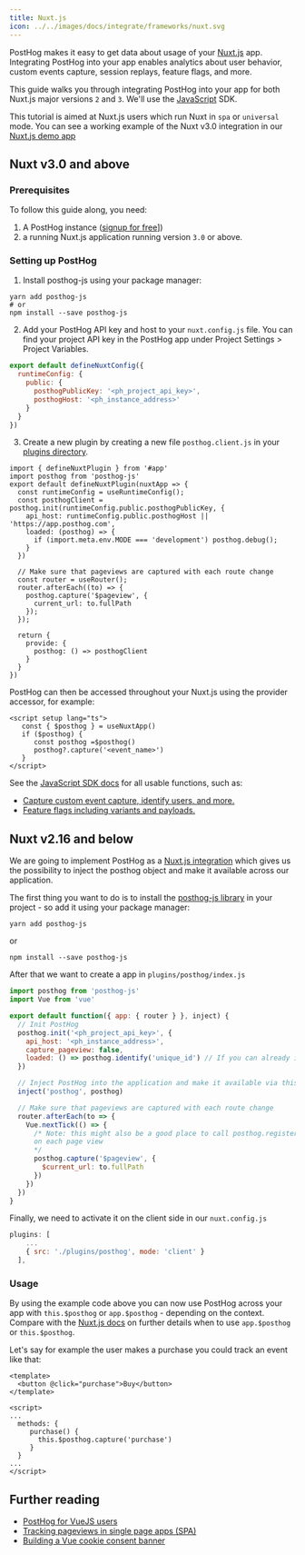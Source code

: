 ```yaml
---
title: Nuxt.js
icon: ../../images/docs/integrate/frameworks/nuxt.svg
---
```


PostHog makes it easy to get data about usage of your [Nuxt.js](https://nuxt.com/) app. Integrating PostHog into your app enables analytics about user behavior, custom events capture, session replays, feature flags, and more.

This guide walks you through integrating PostHog into your app for both Nuxt.js major versions `2` and `3`. We'll use the [JavaScript](/docs/libraries/js) SDK.

This tutorial is aimed at Nuxt.js users which run Nuxt in `spa` or `universal` mode. You can see a working example of the Nuxt v3.0 integration in our [Nuxt.js demo app](https://github.com/PostHog/posthog-js/tree/master/playground/nuxtjs)

## Nuxt v3.0 and above

### Prerequisites

To follow this guide along, you need:

1. A PostHog instance ([signup for free](https://app.posthog.com/signup)])
2. a running Nuxt.js application running version `3.0` or above.

### Setting up PostHog

1. Install posthog-js using your package manager:

```shell
yarn add posthog-js
# or
npm install --save posthog-js
```

2. Add your PostHog API key and host to your `nuxt.config.js` file. You can find your project API key in the PostHog app under Project Settings > Project Variables.

```js file=nuxt.config.js
export default defineNuxtConfig({
  runtimeConfig: {
    public: {
      posthogPublicKey: '<ph_project_api_key>',
      posthogHost: '<ph_instance_address>'
    }
  }
})
```

3. Create a new plugin by creating a new file `posthog.client.js` in your [plugins directory](https://nuxt.com/docs/guide/directory-structure/plugins).

```react file=plugins/posthog.client.js
import { defineNuxtPlugin } from '#app'
import posthog from 'posthog-js'
export default defineNuxtPlugin(nuxtApp => {
  const runtimeConfig = useRuntimeConfig();
  const posthogClient = posthog.init(runtimeConfig.public.posthogPublicKey, {
    api_host: runtimeConfig.public.posthogHost || 'https://app.posthog.com',
    loaded: (posthog) => {
      if (import.meta.env.MODE === 'development') posthog.debug();
    }
  })

  // Make sure that pageviews are captured with each route change
  const router = useRouter();
  router.afterEach((to) => {
    posthog.capture('$pageview', {
      current_url: to.fullPath
    });
  });
  
  return {
    provide: {
      posthog: () => posthogClient
    }
  }
})
```

PostHog can then be accessed throughout your Nuxt.js using the provider accessor, for example:

```vue filename=index.vue
<script setup lang="ts">
   const { $posthog } = useNuxtApp()
   if ($posthog) {
      const posthog =$posthog()
      posthog?.capture('<event_name>')
   }
</script>
```

See the [JavaScript SDK docs](/docs/libraries/js) for all usable functions, such as:
- [Capture custom event capture, identify users, and more.](/docs/libraries/js#send-custom-events-with-posthogcapture)
- [Feature flags including variants and payloads.](/docs/libraries/js#feature-flags)

## Nuxt v2.16 and below

We are going to implement PostHog as a [Nuxt.js integration](https://nuxtjs.org/docs/2.x/directory-structure/plugins) which gives us the possibility to inject
the posthog object and make it available across our application.

The first thing you want to do is to install the [posthog-js library](/docs/integrate/client/js) in your project - so add it using your package manager:

```shell
yarn add posthog-js
```

or

```shell
npm install --save posthog-js
```

After that we want to create a app in `plugins/posthog/index.js`

```javascript
import posthog from 'posthog-js'
import Vue from 'vue'

export default function({ app: { router } }, inject) {
  // Init PostHog
  posthog.init('<ph_project_api_key>', {
    api_host: '<ph_instance_address>',
    capture_pageview: false,
    loaded: () => posthog.identify('unique_id') // If you can already identify your user
  })

  // Inject PostHog into the application and make it available via this.$posthog (or app.$posthog)
  inject('posthog', posthog)

  // Make sure that pageviews are captured with each route change
  router.afterEach(to => {
    Vue.nextTick(() => {
      /* Note: this might also be a good place to call posthog.register(...) in order to update your properties
      on each page view
      */
      posthog.capture('$pageview', {
        $current_url: to.fullPath
      })
    })
  })
}

```

Finally, we need to activate it on the client side in our `nuxt.config.js`

```js
plugins: [
    ...
    { src: './plugins/posthog', mode: 'client' }
  ],
```

### Usage

By using the example code above you can now use PostHog across your app with `this.$posthog` or `app.$posthog` - depending on the context. 
Compare with the [Nuxt.js docs](https://nuxtjs.org/docs/2.x/directory-structure/plugins#inject-in-root--context) on further details when to use `app.$posthog` or `this.$posthog`.

Let's say for example the user makes a purchase you could track an event like that:

```js-web
<template>
  <button @click="purchase">Buy</button>
</template>

<script>
...
  methods: {
     purchase() {
       this.$posthog.capture('purchase')
     }
  }
...
</script>
```

## Further reading

- [PostHog for VueJS users](/docs/libraries/vue-js)
- [Tracking pageviews in single page apps (SPA)](/tutorials/spa)
- [Building a Vue cookie consent banner](/tutorials/vue-cookie-banner)

